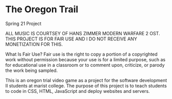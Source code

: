 # The Oregon Trail
Spring 21 Project 

ALL MUSIC IS COURTSEY OF HANS ZIMMER MODERN WARFARE 2 OST. THIS PROJECT IS FOR FAIR USE AND I DO NOT RECEIVE ANY MONETIZATION FOR THIS.

What Is Fair Use? Fair use is the right to copy a portion of a copyrighted work without permission because your use is for a limited purpose, such as for educational use in a classroom or to comment upon, criticize, or parody the work being sampled.

This is an oregon trial video game as a project for the software development II students at marist college. The purpose of this project is to teach students to code in CSS, HTML, JavaScript and deploy websites and servers. 
